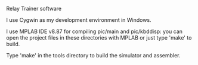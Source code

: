 Relay Trainer software

I use Cygwin as my development environment in Windows.

I use MPLAB IDE v8.87 for compiling pic/main and pic/kbddisp: you can open
the project files in these directories with MPLAB or just type 'make' to
build.

Type 'make' in the tools directory to build the simulator and assembler.
